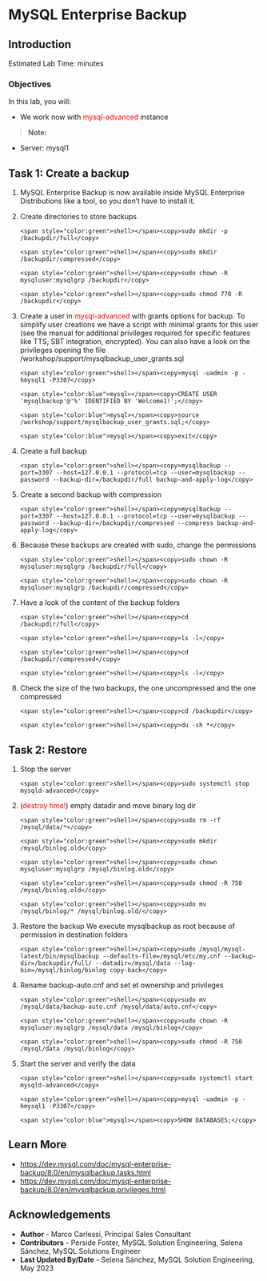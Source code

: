 # MySQL Enterprise Backup

## Introduction

Estimated Lab Time:  minutes

### Objectives
In this lab, you will:
* We work now with <span style="color:red">mysql-advanced</span> instance

> **Note:**
 * Server: mysql1

## Task 1: Create a backup

1. MySQL Enterprise Backup is now available inside MySQL Enterprise Distributions like a tool, so you don’t have to install it.
2. Create directories to store backups
    ```
    <span style="color:green">shell></span><copy>sudo mkdir -p /backupdir/full</copy>
    ```
    ```
    <span style="color:green">shell></span><copy>sudo mkdir /backupdir/compressed</copy>
    ```
    ```
    <span style="color:green">shell></span><copy>sudo chown -R mysqluser:mysqlgrp /backupdir</copy>
    ```
    ```
    <span style="color:green">shell></span><copy>sudo chmod 770 -R /backupdir</copy>
    ```
3. Create a user in <span style="color:red">mysql-advanced</span> with grants options for backup. 
    To simplify user creations we have a script with minimal grants for this user (see the manual for additional privileges required for specific features like TTS, SBT integration, encrypted). You can also have a look on the privileges opening the file /workshop/support/mysqlbackup_user_grants.sql

    ```
    <span style="color:green">shell></span><copy>mysql -uadmin -p -hmysql1 -P3307</copy>
    ```
    ```
    <span style="color:blue">mysql></span><copy>CREATE USER 'mysqlbackup'@'%' IDENTIFIED BY 'Welcome1!';</copy>
    ```
    ```
    <span style="color:blue">mysql></span><copy>source /workshop/support/mysqlbackup_user_grants.sql;</copy>
    ```
    ```
    <span style="color:blue">mysql></span><copy>exit</copy>
    ```
4. Create a full backup 
    ```
    <span style="color:green">shell></span><copy>mysqlbackup --port=3307 --host=127.0.0.1 --protocol=tcp --user=mysqlbackup --password --backup-dir=/backupdir/full backup-and-apply-log</copy>
    ```
5. Create a second backup with compression 
    ```
    <span style="color:green">shell></span><copy>mysqlbackup --port=3307 --host=127.0.0.1 --protocol=tcp --user=mysqlbackup --password --backup-dir=/backupdir/compressed --compress backup-and-apply-log</copy>
    ```
6. Because these backups are created with sudo, change the permissions
    ```
    <span style="color:green">shell></span><copy>sudo chown -R mysqluser:mysqlgrp /backupdir/full</copy>
    ```
    ```
    <span style="color:green">shell></span><copy>sudo chown -R mysqluser:mysqlgrp /backupdir/compressed</copy>
    ```
7. Have a look of the content of the backup folders
    ```
    <span style="color:green">shell></span><copy>cd /backupdir/full</copy>
    ```
    ```
    <span style="color:green">shell></span><copy>ls -l</copy>
    ```
    ```
    <span style="color:green">shell></span><copy>cd /backupdir/compressed</copy>
    ```
    ```
    <span style="color:green">shell></span><copy>ls -l</copy>
    ```
8. Check the size of the two backups, the one uncompressed and the one compressed
    ```
    <span style="color:green">shell></span><copy>cd /backupdir</copy>
    ```
    ```
    <span style="color:green">shell></span><copy>du -sh *</copy>
    ```
## Task 2: Restore
1.  Stop the server
    ```
    <span style="color:green">shell></span><copy>sudo systemctl stop mysqld-advanced</copy>
    ```
    
2. (<span style="color:red">destroy time!</span>) empty datadir and move binary log dir
    
    ```
    <span style="color:green">shell></span><copy>sudo rm -rf /mysql/data/*</copy>
    ```
    ```
    <span style="color:green">shell></span><copy>sudo mkdir /mysql/binlog.old</copy>
    ```
    ```
    <span style="color:green">shell></span><copy>sudo chown mysqluser:mysqlgrp /mysql/binlog.old</copy>
    ```
    ```
    <span style="color:green">shell></span><copy>sudo chmod -R 750 /mysql/binlog.old</copy>
    ```
    ```
    <span style="color:green">shell></span><copy>sudo mv /mysql/binlog/* /mysql/binlog.old/</copy>
    ```
2. Restore the backup 
    We execute mysqlbackup as root because of permission in destination folders
    ```
    <span style="color:green">shell></span><copy>sudo /mysql/mysql-latest/bin/mysqlbackup --defaults-file=/mysql/etc/my.cnf --backup-dir=/backupdir/full/ --datadir=/mysql/data --log-bin=/mysql/binlog/binlog copy-back</copy>
    ```

3. Rename backup-auto.cnf and set et ownership and privileges
    ```
    <span style="color:green">shell></span><copy>sudo mv /mysql/data/backup-auto.cnf /mysql/data/auto.cnf</copy>
    ```
    ```
    <span style="color:green">shell></span><copy>sudo chown -R mysqluser:mysqlgrp /mysql/data /mysql/binlog</copy>
    ```
    ```
    <span style="color:green">shell></span><copy>sudo chmod -R 750 /mysql/data /mysql/binlog</copy>
    ```

4. Start the server and verify the data
    ```
    <span style="color:green">shell></span><copy>sudo systemctl start mysqld-advanced</copy>
    ```
    ```
    <span style="color:green">shell></span><copy>mysql -uadmin -p -hmysql1 -P3307</copy>
    ```
    ```
    <span style="color:blue">mysql></span><copy>SHOW DATABASES;</copy>
    ```
        

## Learn More
* https://dev.mysql.com/doc/mysql-enterprise-backup/8.0/en/mysqlbackup.tasks.html
* https://dev.mysql.com/doc/mysql-enterprise-backup/8.0/en/mysqlbackup.privileges.html


## Acknowledgements
* **Author** - Marco Carlessi, Principal Sales Consultant
* **Contributors** -  Perside Foster, MySQL Solution Engineering, Selena Sánchez, MySQL Solutions Engineer
* **Last Updated By/Date** - Selena Sánchez, MySQL Solution Engineering, May 2023
